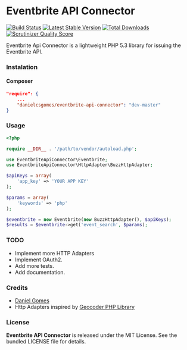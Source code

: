 Eventbrite API Connector
========================

[![Build Status](https://travis-ci.org/danielcsgomes/EventbriteApiConnector.png?branch=master)](https://travis-ci.org/danielcsgomes/EventbriteApiConnector) [![Latest Stable Version](https://poser.pugx.org/danielcsgomes/eventbrite-api-connector/v/stable.png)](https://packagist.org/packages/danielcsgomes/eventbrite-api-connector) [![Total Downloads](https://poser.pugx.org/danielcsgomes/eventbrite-api-connector/downloads.png)](https://packagist.org/packages/danielcsgomes/eventbrite-api-connector)[![Scrutinizer Quality Score](https://scrutinizer-ci.com/g/danielcsgomes/EventbriteApiConnector/badges/quality-score.png?s=1a8f2259185123eb812dd489793c22c5d7cdb641)](https://scrutinizer-ci.com/g/danielcsgomes/EventbriteApiConnector/)

Eventbrite Api Connector is a lightweight PHP 5.3 library for issuing the Eventbrite API.

### Instalation

#### Composer

```json
"require": {
    ...
    "danielcsgomes/eventbrite-api-connector": "dev-master"
}
```

### Usage

```php
<?php

require __DIR__ . '/path/to/vendor/autoload.php';

use EventbriteApiConnector\Eventbrite;
use EventbriteApiConnector\HttpAdapter\BuzzHttpAdapter;

$apiKeys = array(
    'app_key' => 'YOUR APP KEY'
);

$params = array(
    'keywords' => 'php'
);

$eventbrite = new Eventbrite(new BuzzHttpAdapter(), $apiKeys);
$results = $eventbrite->get('event_search', $params);
```

### TODO

 * Implement more HTTP Adapters
 * Implement OAuth2.
 * Add more tests.
 * Add documentation.

### Credits

 * [Daniel Gomes](https://github.com/danielcsgomes)
 * Http Adapters inspired by [Geocoder PHP Library](https://github.com/geocoder-php/Geocoder)

### License

**Eventbrite API Connector** is released under the MIT License. See the bundled LICENSE file for details.
